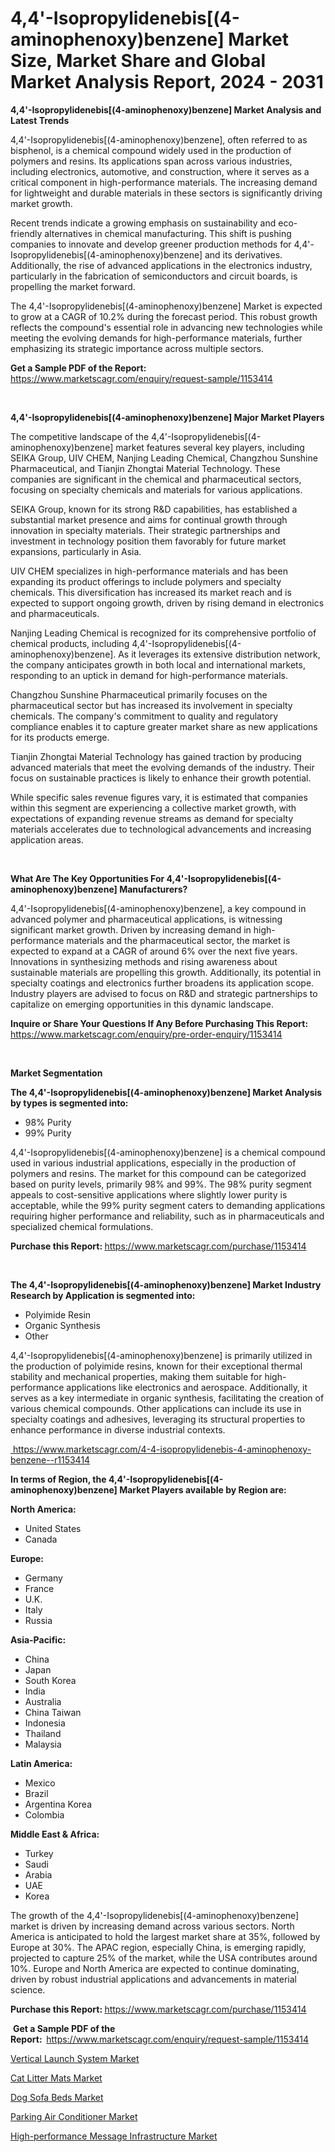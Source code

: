 <p><h1>4,4'-Isopropylidenebis[(4-aminophenoxy)benzene] Market Size, Market Share and Global Market Analysis Report, 2024 - 2031</h1></p><p><strong>4,4'-Isopropylidenebis[(4-aminophenoxy)benzene] Market Analysis and Latest Trends</strong></p>
<p><p>4,4'-Isopropylidenebis[(4-aminophenoxy)benzene], often referred to as bisphenol, is a chemical compound widely used in the production of polymers and resins. Its applications span across various industries, including electronics, automotive, and construction, where it serves as a critical component in high-performance materials. The increasing demand for lightweight and durable materials in these sectors is significantly driving market growth.</p><p>Recent trends indicate a growing emphasis on sustainability and eco-friendly alternatives in chemical manufacturing. This shift is pushing companies to innovate and develop greener production methods for 4,4'-Isopropylidenebis[(4-aminophenoxy)benzene] and its derivatives. Additionally, the rise of advanced applications in the electronics industry, particularly in the fabrication of semiconductors and circuit boards, is propelling the market forward.</p><p>The 4,4'-Isopropylidenebis[(4-aminophenoxy)benzene] Market is expected to grow at a CAGR of 10.2% during the forecast period. This robust growth reflects the compound's essential role in advancing new technologies while meeting the evolving demands for high-performance materials, further emphasizing its strategic importance across multiple sectors.</p></p>
<p><strong>Get a Sample PDF of the Report:&nbsp;</strong> <a href="https://www.marketscagr.com/enquiry/request-sample/1153414?utm_campaign=1282&utm_medium=2&utm_source=Github&utm_content=ia&utm_term=17102024&utm_id=44-isopropylidenebis4-aminophenoxybenzene">https://www.marketscagr.com/enquiry/request-sample/1153414</a></p>
<p>&nbsp;</p>
<p><strong>4,4'-Isopropylidenebis[(4-aminophenoxy)benzene] Major Market Players</strong></p>
<p><p>The competitive landscape of the 4,4'-Isopropylidenebis[(4-aminophenoxy)benzene] market features several key players, including SEIKA Group, UIV CHEM, Nanjing Leading Chemical, Changzhou Sunshine Pharmaceutical, and Tianjin Zhongtai Material Technology. These companies are significant in the chemical and pharmaceutical sectors, focusing on specialty chemicals and materials for various applications.</p><p>SEIKA Group, known for its strong R&D capabilities, has established a substantial market presence and aims for continual growth through innovation in specialty materials. Their strategic partnerships and investment in technology position them favorably for future market expansions, particularly in Asia.</p><p>UIV CHEM specializes in high-performance materials and has been expanding its product offerings to include polymers and specialty chemicals. This diversification has increased its market reach and is expected to support ongoing growth, driven by rising demand in electronics and pharmaceuticals.</p><p>Nanjing Leading Chemical is recognized for its comprehensive portfolio of chemical products, including 4,4'-Isopropylidenebis[(4-aminophenoxy)benzene]. As it leverages its extensive distribution network, the company anticipates growth in both local and international markets, responding to an uptick in demand for high-performance materials.</p><p>Changzhou Sunshine Pharmaceutical primarily focuses on the pharmaceutical sector but has increased its involvement in specialty chemicals. The company's commitment to quality and regulatory compliance enables it to capture greater market share as new applications for its products emerge.</p><p>Tianjin Zhongtai Material Technology has gained traction by producing advanced materials that meet the evolving demands of the industry. Their focus on sustainable practices is likely to enhance their growth potential.</p><p>While specific sales revenue figures vary, it is estimated that companies within this segment are experiencing a collective market growth, with expectations of expanding revenue streams as demand for specialty materials accelerates due to technological advancements and increasing application areas.</p></p>
<p>&nbsp;</p>
<p><strong>What Are The Key Opportunities For 4,4'-Isopropylidenebis[(4-aminophenoxy)benzene] Manufacturers?</strong></p>
<p><p>4,4'-Isopropylidenebis[(4-aminophenoxy)benzene], a key compound in advanced polymer and pharmaceutical applications, is witnessing significant market growth. Driven by increasing demand in high-performance materials and the pharmaceutical sector, the market is expected to expand at a CAGR of around 6% over the next five years. Innovations in synthesizing methods and rising awareness about sustainable materials are propelling this growth. Additionally, its potential in specialty coatings and electronics further broadens its application scope. Industry players are advised to focus on R&D and strategic partnerships to capitalize on emerging opportunities in this dynamic landscape.</p></p>
<p><strong>Inquire or Share Your Questions If Any Before Purchasing This Report:</strong> <a href="https://www.marketscagr.com/enquiry/pre-order-enquiry/1153414?utm_campaign=1282&utm_medium=2&utm_source=Github&utm_content=ia&utm_term=17102024&utm_id=44-isopropylidenebis4-aminophenoxybenzene">https://www.marketscagr.com/enquiry/pre-order-enquiry/1153414</a></p>
<p>&nbsp;</p>
<p><strong>Market Segmentation</strong></p>
<p><strong>The 4,4'-Isopropylidenebis[(4-aminophenoxy)benzene] Market Analysis by types is segmented into:</strong></p>
<p><ul><li>98% Purity</li><li>99% Purity</li></ul></p>
<p><p>4,4'-Isopropylidenebis[(4-aminophenoxy)benzene] is a chemical compound used in various industrial applications, especially in the production of polymers and resins. The market for this compound can be categorized based on purity levels, primarily 98% and 99%. The 98% purity segment appeals to cost-sensitive applications where slightly lower purity is acceptable, while the 99% purity segment caters to demanding applications requiring higher performance and reliability, such as in pharmaceuticals and specialized chemical formulations.</p></p>
<p><strong>Purchase this Report:&nbsp;</strong><a href="https://www.marketscagr.com/purchase/1153414?utm_campaign=1282&utm_medium=2&utm_source=Github&utm_content=ia&utm_term=17102024&utm_id=44-isopropylidenebis4-aminophenoxybenzene">https://www.marketscagr.com/purchase/1153414</a></p>
<p>&nbsp;</p>
<p><strong>The 4,4'-Isopropylidenebis[(4-aminophenoxy)benzene] Market Industry Research by Application is segmented into:</strong></p>
<p><ul><li>Polyimide Resin</li><li>Organic Synthesis</li><li>Other</li></ul></p>
<p><p>4,4'-Isopropylidenebis[(4-aminophenoxy)benzene] is primarily utilized in the production of polyimide resins, known for their exceptional thermal stability and mechanical properties, making them suitable for high-performance applications like electronics and aerospace. Additionally, it serves as a key intermediate in organic synthesis, facilitating the creation of various chemical compounds. Other applications can include its use in specialty coatings and adhesives, leveraging its structural properties to enhance performance in diverse industrial contexts.</p></p>
<p><a href="https://www.marketscagr.com/4-4-isopropylidenebis-4-aminophenoxy-benzene--r1153414?utm_campaign=1282&utm_medium=2&utm_source=Github&utm_content=ia&utm_term=17102024&utm_id=44-isopropylidenebis4-aminophenoxybenzene">&nbsp;https://www.marketscagr.com/4-4-isopropylidenebis-4-aminophenoxy-benzene--r1153414</a></p>
<p><strong>In terms of Region, the 4,4'-Isopropylidenebis[(4-aminophenoxy)benzene] Market Players available by Region are:</strong></p>
<p>
    <p> <strong> North America: </strong>
        <ul>
            <li>United States</li>
            <li>Canada</li>
        </ul>
        </p> 
    <p> <strong> Europe: </strong>
        <ul>
            <li>Germany</li>
            <li>France</li>
            <li>U.K.</li>
            <li>Italy</li>
            <li>Russia</li>
        </ul>
        </p> 
    <p> <strong> Asia-Pacific: </strong>
        <ul>
            <li>China</li>
            <li>Japan</li>
            <li>South Korea</li>
            <li>India</li>
            <li>Australia</li>
            <li>China Taiwan</li>
            <li>Indonesia</li>
            <li>Thailand</li>
            <li>Malaysia</li>
        </ul>
        </p> 
    <p> <strong> Latin America: </strong>
        <ul>
            <li>Mexico</li>
            <li>Brazil</li>
            <li>Argentina Korea</li>
            <li>Colombia</li>
        </ul>
        </p> 
    <p> <strong> Middle East & Africa: </strong>
        <ul>
            <li>Turkey</li>
            <li>Saudi</li>
            <li>Arabia</li>
            <li>UAE</li>
            <li>Korea</li>
        </ul>
    </p>
    </p>
<p><p>The growth of the 4,4'-Isopropylidenebis[(4-aminophenoxy)benzene] market is driven by increasing demand across various sectors. North America is anticipated to hold the largest market share at 35%, followed by Europe at 30%. The APAC region, especially China, is emerging rapidly, projected to capture 25% of the market, while the USA contributes around 10%. Europe and North America are expected to continue dominating, driven by robust industrial applications and advancements in material science.</p></p>
<p><strong>Purchase this Report: </strong><a href="https://www.marketscagr.com/purchase/1153414?utm_campaign=1282&utm_medium=2&utm_source=Github&utm_content=ia&utm_term=17102024&utm_id=44-isopropylidenebis4-aminophenoxybenzene">https://www.marketscagr.com/purchase/1153414</a></p>
<p>&nbsp;<strong>Get a Sample PDF of the Report:&nbsp;&nbsp;</strong><a href="https://www.marketscagr.com/enquiry/request-sample/1153414?utm_campaign=1282&utm_medium=2&utm_source=Github&utm_content=ia&utm_term=17102024&utm_id=44-isopropylidenebis4-aminophenoxybenzene">https://www.marketscagr.com/enquiry/request-sample/1153414</a></p>
<p><strong></strong></p>
<p><p><a href="https://github.com/sharitatri97/Market-Research-Report-List-1/blob/main/vertical-launch-system-market.md?utm_campaign=1282&utm_medium=2&utm_source=Github&utm_content=ia&utm_term=17102024&utm_id=44-isopropylidenebis4-aminophenoxybenzene">Vertical Launch System Market</a></p><p><a href="https://www.linkedin.com/pulse/key-drivers-cat-litter-mats-market-trends-future-outlook-2024-2031-oxfte?utm_campaign=1282&utm_medium=2&utm_source=Github&utm_content=ia&utm_term=17102024&utm_id=44-isopropylidenebis4-aminophenoxybenzene">Cat Litter Mats Market</a></p><p><a href="https://www.linkedin.com/pulse/navigating-global-dog-sofa-beds-market-landscape-trends-forecasts-bkane?utm_campaign=1282&utm_medium=2&utm_source=Github&utm_content=ia&utm_term=17102024&utm_id=44-isopropylidenebis4-aminophenoxybenzene">Dog Sofa Beds Market</a></p><p><a href="https://www.linkedin.com/pulse/parking-air-conditioner-market-segmentation-applications-types-popge?utm_campaign=1282&utm_medium=2&utm_source=Github&utm_content=ia&utm_term=17102024&utm_id=44-isopropylidenebis4-aminophenoxybenzene">Parking Air Conditioner Market</a></p><p><a href="https://github.com/wendisyqf/Market-Research-Report-List-1/blob/main/high-performance-message-infrastructure-market.md?utm_campaign=1282&utm_medium=2&utm_source=Github&utm_content=ia&utm_term=17102024&utm_id=44-isopropylidenebis4-aminophenoxybenzene">High-performance Message Infrastructure Market</a></p></p>